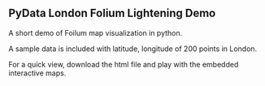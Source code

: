## PyData London Folium Lightening Demo
A short demo of Foilum map visualization in python.

A sample data is included with latitude, longitude of 200 points in London.

For a quick view, download the html file and play with the embedded interactive maps.
